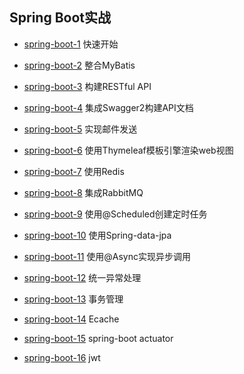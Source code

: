 ## Spring Boot实战
* <a href="https://github.com/withstars/Spring-Boot-Demo/tree/master/spring-boot-1">spring-boot-1</a> 快速开始
* <a href="https://github.com/withstars/Spring-Boot-Demo/tree/master/spring-boot-2">spring-boot-2</a> 整合MyBatis
* <a href="https://github.com/withstars/Spring-Boot-Demo/tree/master/spring-boot-3">spring-boot-3</a> 构建RESTful API
* <a href="https://github.com/withstars/Spring-Boot-Demo/tree/master/spring-boot-4">spring-boot-4</a> 集成Swagger2构建API文档
* <a href="https://github.com/withstars/Spring-Boot-Demo/tree/master/spring-boot-5">spring-boot-5</a> 实现邮件发送
* <a href="https://github.com/withstars/Spring-Boot-Demo/tree/master/spring-boot-6">spring-boot-6</a> 使用Thymeleaf模板引擎渲染web视图
* <a href="https://github.com/withstars/Spring-Boot-Demo/tree/master/spring-boot-7">spring-boot-7</a> 使用Redis
* <a href="https://github.com/withstars/Spring-Boot-Demo/tree/master/spring-boot-8">spring-boot-8</a> 集成RabbitMQ
* <a href="https://github.com/withstars/Spring-Boot-Demo/tree/master/spring-boot-9">spring-boot-9</a> 使用@Scheduled创建定时任务
* <a href="https://github.com/withstars/Spring-Boot-Demo/tree/master/spring-boot-10">spring-boot-10</a> 使用Spring-data-jpa
* <a href="https://github.com/withstars/Spring-Boot-Demo/tree/master/spring-boot-11">spring-boot-11</a> 使用@Async实现异步调用
* <a href="https://github.com/withstars/Spring-Boot-Demo/tree/master/spring-boot-12">spring-boot-12</a> 统一异常处理
* <a href="https://github.com/withstars/Spring-Boot-Demo/tree/master/spring-boot-13">spring-boot-13</a> 事务管理
* <a href="https://github.com/withstars/Spring-Boot-Demo/tree/master/spring-boot-14">spring-boot-14</a> Ecache
* <a href="https://github.com/withstars/Spring-Boot-Demo/tree/master/spring-boot-15">spring-boot-15</a> spring-boot actuator

* <a href="https://github.com/withstars/Spring-Boot-Demo/tree/master/spring-boot-15">spring-boot-16</a> jwt